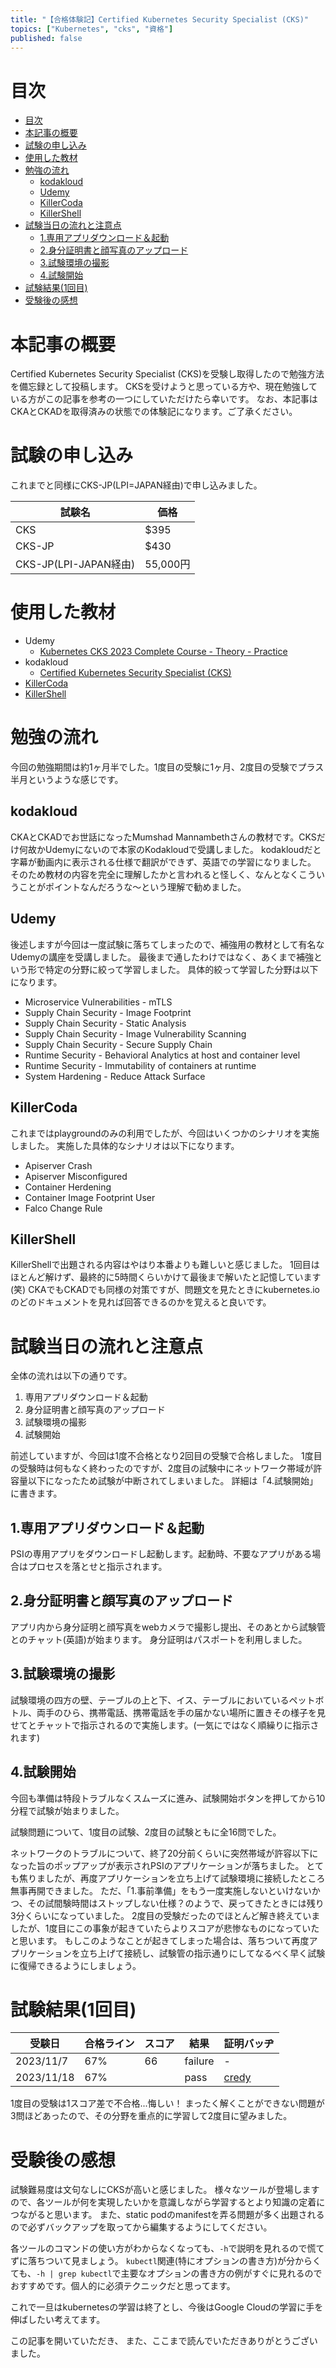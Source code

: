 ```yaml
---
title: "【合格体験記】Certified Kubernetes Security Specialist (CKS)"
topics: ["Kubernetes", "cks", "資格"]
published: false
---
```


# 目次

- [目次](#目次)
- [本記事の概要](#本記事の概要)
- [試験の申し込み](#試験の申し込み)
- [使用した教材](#使用した教材)
- [勉強の流れ](#勉強の流れ)
  - [kodakloud](#kodakloud)
  - [Udemy](#udemy)
  - [KillerCoda](#killercoda)
  - [KillerShell](#killershell)
- [試験当日の流れと注意点](#試験当日の流れと注意点)
  - [1.専用アプリダウンロード＆起動](#1専用アプリダウンロード起動)
  - [2.身分証明書と顔写真のアップロード](#2身分証明書と顔写真のアップロード)
  - [3.試験環境の撮影](#3試験環境の撮影)
  - [4.試験開始](#4試験開始)
- [試験結果(1回目)](#試験結果1回目)
- [受験後の感想](#受験後の感想)

# 本記事の概要

Certified Kubernetes Security Specialist (CKS)を受験し取得したので勉強方法を備忘録として投稿します。
CKSを受けようと思っている方や、現在勉強している方がこの記事を参考の一つにしていただけたら幸いです。
なお、本記事はCKAとCKADを取得済みの状態での体験記になります。ご了承ください。

# 試験の申し込み

これまでと同様にCKS-JP(LPI=JAPAN経由)で申し込みました。

| 試験名                | 価格     |
| --------------------- | -------- |
| CKS                   | $395     |
| CKS-JP                | $430     |
| CKS-JP(LPI-JAPAN経由) | 55,000円 |

# 使用した教材

- Udemy
  - [Kubernetes CKS 2023 Complete Course - Theory - Practice](https://www.udemy.com/course/certified-kubernetes-security-specialist/)
- kodakloud
  - [Certified Kubernetes Security Specialist (CKS)](https://kodekloud.com/courses/certified-kubernetes-security-specialist-cks/)
- [KillerCoda](https://killercoda.com/killer-shell-cks)
- [KillerShell](https://killer.sh/cks)

# 勉強の流れ

今回の勉強期間は約1ヶ月半でした。1度目の受験に1ヶ月、2度目の受験でプラス半月というような感じです。

## kodakloud

CKAとCKADでお世話になったMumshad Mannambethさんの教材です。CKSだけ何故かUdemyにないので本家のKodakloudで受講しました。
kodakloudだと字幕が動画内に表示される仕様で翻訳ができず、英語での学習になりました。
そのため教材の内容を完全に理解したかと言われると怪しく、なんとなくこういうことがポイントなんだろうな〜という理解で勧めました。

## Udemy

後述しますが今回は一度試験に落ちてしまったので、補強用の教材として有名なUdemyの講座を受講しました。
最後まで通したわけではなく、あくまで補強という形で特定の分野に絞って学習しました。
具体的絞って学習した分野は以下になります。

- Microservice Vulnerabilities - mTLS
- Supply Chain Security - Image Footprint
- Supply Chain Security - Static Analysis
- Supply Chain Security - Image Vulnerability Scanning
- Supply Chain Security - Secure Supply Chain
- Runtime Security - Behavioral Analytics at host and container level
- Runtime Security - Immutability of containers at runtime
- System Hardening - Reduce Attack Surface

## KillerCoda

これまではplaygroundのみの利用でしたが、今回はいくつかのシナリオを実施しました。
実施した具体的なシナリオは以下になります。

- Apiserver Crash
- Apiserver Misconfigured
- Container Herdening
- Container Image Footprint User
- Falco Change Rule

## KillerShell

KillerShellで出題される内容はやはり本番よりも難しいと感じました。
1回目はほとんど解けず、最終的に5時間くらいかけて最後まで解いたと記憶しています(笑)
CKAでもCKADでも同様の対策ですが、問題文を見たときにkubernetes.ioのどのドキュメントを見れば回答できるのかを覚えると良いです。

# 試験当日の流れと注意点

全体の流れは以下の通りです。

1. 専用アプリダウンロード＆起動
2. 身分証明書と顔写真のアップロード
3. 試験環境の撮影
4. 試験開始

前述していますが、今回は1度不合格となり2回目の受験で合格しました。
1度目の受験時は何もなく終わったのですが、2度目の試験中にネットワーク帯域が許容量以下になったため試験が中断されてしまいました。
詳細は「4.試験開始」に書きます。

## 1.専用アプリダウンロード＆起動

PSIの専用アプリをダウンロードし起動します。起動時、不要なアプリがある場合はプロセスを落とせと指示されます。

## 2.身分証明書と顔写真のアップロード

アプリ内から身分証明と顔写真をwebカメラで撮影し提出、そのあとから試験管とのチャット(英語)が始まります。
身分証明はパスポートを利用しました。

## 3.試験環境の撮影

試験環境の四方の壁、テーブルの上と下、イス、テーブルにおいているペットボトル、両手のひら、携帯電話、携帯電話を手の届かない場所に置きその様子を見せてとチャットで指示されるので実施します。(一気にではなく順繰りに指示されます)

## 4.試験開始

今回も準備は特段トラブルなくスムーズに進み、試験開始ボタンを押してから10分程で試験が始まりました。

試験問題について、1度目の試験、2度目の試験ともに全16問でした。

ネットワークのトラブルについて、終了20分前くらいに突然帯域が許容以下になった旨のポップアップが表示されPSIのアプリケーションが落ちました。
とても焦りましたが、再度アプリケーションを立ち上げて試験環境に接続したところ無事再開できました。
ただ、「1.事前準備」をもう一度実施しないといけないかつ、その試間験時間はストップしない仕様？のようで、戻ってきたときには残り3分くらいになっていました。
2度目の受験だったのでほとんど解き終えていましたが、1度目にこの事象が起きていたらよりスコアが悲惨なものになっていたと思います。
もしこのようなことが起きてしまった場合は、落ちついて再度アプリケーションを立ち上げて接続し、試験管の指示通りにしてなるべく早く試験に復帰できるようにしましょう。

# 試験結果(1回目)

| 受験日    | 合格ライン | スコア | 結果 | 証明バッヂ                                                                             |
| --------- | ---------- | ------ | ---- | -------------------------------------------------------------------------------------- |
| 2023/11/7 | 67%        | 66     |failure  | - |
| 2023/11/18 | 67% |  | pass | [credy]() |

1度目の受験は1スコア差で不合格...悔しい！
まったく解くことができない問題が3問ほどあったので、その分野を重点的に学習して2度目に望みました。

# 受験後の感想

試験難易度は文句なしにCKSが高いと感じました。
様々なツールが登場しますので、各ツールが何を実現したいかを意識しながら学習するとより知識の定着につながると思います。
また、static podのmanifestを弄る問題が多く出題されるので必ずバックアップを取ってから編集するようにしてください。

各ツールのコマンドの使い方がわからなくなっても、``-h``で説明を見れるので慌てずに落ちついて見ましょう。
``kubectl``関連(特にオプションの書き方)が分からくても、``-h | grep kubectl``で主要なオプションの書き方の例がすぐに見れるのでおすすめです。個人的に必須テクニックだと思ってます。

これで一旦はkubernetesの学習は終了とし、今後はGoogle Cloudの学習に手を伸ばしたい考えてます。

この記事を開いていただき、
また、ここまで読んでいただきありがとうございました。
